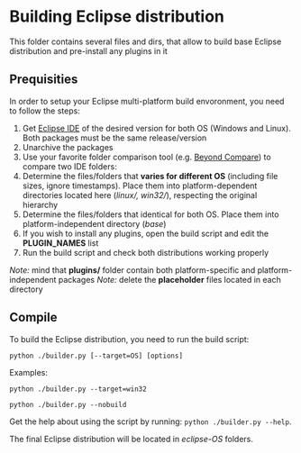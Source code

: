 # Building Eclipse distribution

This folder contains several files and dirs, that allow to build base Eclipse distribution and pre-install any plugins in it


## Prequisities

In order to setup your Eclipse multi-platform build envoronment, you need to follow the steps:

1. Get [Eclipse IDE](https://www.eclipse.org/downloads/packages/) of the desired version for both OS (Windows and Linux). Both packages must be the same release/version
2. Unarchive the packages
3. Use your favorite folder comparison tool (e.g. [Beyond Compare](https://en.wikipedia.org/wiki/Beyond_Compare)) to compare two IDE folders:
  1. Determine the files/folders that **varies for different OS** (including file sizes, ignore timestamps). Place them into platform-dependent directories located here (*linux/, win32/*), respecting the original hierarchy
  2. Determine the files/folders that identical for both OS. Place them into platform-independent directory (*base*)
5. If you wish to install any plugins, open the build script and edit the **PLUGIN_NAMES** list
4. Run the build script and check both distributions working properly

*Note:* mind that **plugins/** folder contain both platform-specific and platform-independent packages
*Note:* delete the **placeholder** files located in each directory

## Compile

To build the Eclipse distribution, you need to run the build script:

```
python ./builder.py [--target=OS] [options]
```

Examples:

```
python ./builder.py --target=win32
```
```
python ./builder.py --nobuild
```

Get the help about using the script by running: `python ./builder.py --help`.

The final Eclipse distribution will be located in *eclipse-OS* folders.

